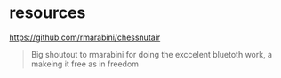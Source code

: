 # resources 
https://github.com/rmarabini/chessnutair

> Big shoutout to rmarabini for doing the exccelent bluetoth work, a makeing it free as in freedom
